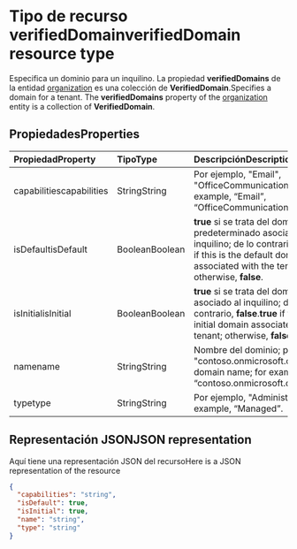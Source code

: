 # <a name="verifieddomain-resource-type"></a><span data-ttu-id="9f1c3-101">Tipo de recurso verifiedDomain</span><span class="sxs-lookup"><span data-stu-id="9f1c3-101">verifiedDomain resource type</span></span>

<span data-ttu-id="9f1c3-p101">Especifica un dominio para un inquilino. La propiedad **verifiedDomains** de la entidad [organization](organization.md) es una colección de **VerifiedDomain**.</span><span class="sxs-lookup"><span data-stu-id="9f1c3-p101">Specifies a domain for a tenant. The **verifiedDomains** property of the [organization](organization.md) entity is a collection of **VerifiedDomain**.</span></span>


## <a name="properties"></a><span data-ttu-id="9f1c3-104">Propiedades</span><span class="sxs-lookup"><span data-stu-id="9f1c3-104">Properties</span></span>
| <span data-ttu-id="9f1c3-105">Propiedad</span><span class="sxs-lookup"><span data-stu-id="9f1c3-105">Property</span></span>     | <span data-ttu-id="9f1c3-106">Tipo</span><span class="sxs-lookup"><span data-stu-id="9f1c3-106">Type</span></span>   |<span data-ttu-id="9f1c3-107">Descripción</span><span class="sxs-lookup"><span data-stu-id="9f1c3-107">Description</span></span>|
|:---------------|:--------|:----------|
|<span data-ttu-id="9f1c3-108">capabilities</span><span class="sxs-lookup"><span data-stu-id="9f1c3-108">capabilities</span></span>|<span data-ttu-id="9f1c3-109">String</span><span class="sxs-lookup"><span data-stu-id="9f1c3-109">String</span></span>|<span data-ttu-id="9f1c3-110">Por ejemplo, "Email", "OfficeCommunicationsOnline".</span><span class="sxs-lookup"><span data-stu-id="9f1c3-110">For example, “Email”, “OfficeCommunicationsOnline”.</span></span>|
|<span data-ttu-id="9f1c3-111">isDefault</span><span class="sxs-lookup"><span data-stu-id="9f1c3-111">isDefault</span></span>|<span data-ttu-id="9f1c3-112">Boolean</span><span class="sxs-lookup"><span data-stu-id="9f1c3-112">Boolean</span></span>|                <span data-ttu-id="9f1c3-113">**true** si se trata del dominio predeterminado asociado al inquilino; de lo contrario, **false**.</span><span class="sxs-lookup"><span data-stu-id="9f1c3-113">**true** if this is the default domain associated with the tenant; otherwise, **false**.</span></span>            |
|<span data-ttu-id="9f1c3-114">isInitial</span><span class="sxs-lookup"><span data-stu-id="9f1c3-114">isInitial</span></span>|<span data-ttu-id="9f1c3-115">Boolean</span><span class="sxs-lookup"><span data-stu-id="9f1c3-115">Boolean</span></span>|<span data-ttu-id="9f1c3-116">**true** si se trata del dominio inicial asociado al inquilino; de lo contrario, **false**.</span><span class="sxs-lookup"><span data-stu-id="9f1c3-116">**true** if this is the initial domain associated with the tenant; otherwise, **false**</span></span>|
|<span data-ttu-id="9f1c3-117">name</span><span class="sxs-lookup"><span data-stu-id="9f1c3-117">name</span></span>|<span data-ttu-id="9f1c3-118">String</span><span class="sxs-lookup"><span data-stu-id="9f1c3-118">String</span></span>|<span data-ttu-id="9f1c3-119">Nombre del dominio; por ejemplo, "contoso.onmicrosoft.com".</span><span class="sxs-lookup"><span data-stu-id="9f1c3-119">The domain name; for example, “contoso.onmicrosoft.com”</span></span>|
|<span data-ttu-id="9f1c3-120">type</span><span class="sxs-lookup"><span data-stu-id="9f1c3-120">type</span></span>|<span data-ttu-id="9f1c3-121">String</span><span class="sxs-lookup"><span data-stu-id="9f1c3-121">String</span></span>|<span data-ttu-id="9f1c3-122">Por ejemplo, "Administrado".</span><span class="sxs-lookup"><span data-stu-id="9f1c3-122">For example, “Managed”.</span></span>|

## <a name="json-representation"></a><span data-ttu-id="9f1c3-123">Representación JSON</span><span class="sxs-lookup"><span data-stu-id="9f1c3-123">JSON representation</span></span>

<span data-ttu-id="9f1c3-124">Aquí tiene una representación JSON del recurso</span><span class="sxs-lookup"><span data-stu-id="9f1c3-124">Here is a JSON representation of the resource</span></span>

<!-- {
  "blockType": "resource",
  "optionalProperties": [

  ],
  "@odata.type": "microsoft.graph.verifieddomain"
}-->

```json
{
  "capabilities": "string",
  "isDefault": true,
  "isInitial": true,
  "name": "string",
  "type": "string"
}

```

<!-- uuid: 8fcb5dbc-d5aa-4681-8e31-b001d5168d79
2015-10-25 14:57:30 UTC -->
<!-- {
  "type": "#page.annotation",
  "description": "verifiedDomain resource",
  "keywords": "",
  "section": "documentation",
  "tocPath": ""
}-->
